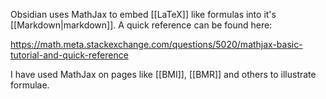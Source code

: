 Obsidian uses MathJax to embed [[LaTeX]] like formulas into it's [[Markdown|markdown]]. A quick reference can be found here:

https://math.meta.stackexchange.com/questions/5020/mathjax-basic-tutorial-and-quick-reference

I have used MathJax on pages like [[BMI]], [[BMR]] and others to illustrate formulae.